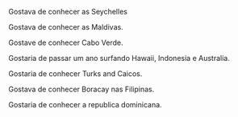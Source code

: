 Gostava de conhecer as Seychelles

Gostava de conhecer as Maldivas.

Gostave de conhecer Cabo Verde.

Gostaria de passar um ano surfando Hawaii, Indonesia e Australia.

Gostaria de conhecer Turks and Caicos.

Gostava de conhecer Boracay nas Filipinas. 

Gostaria de conhecer a republica dominicana.